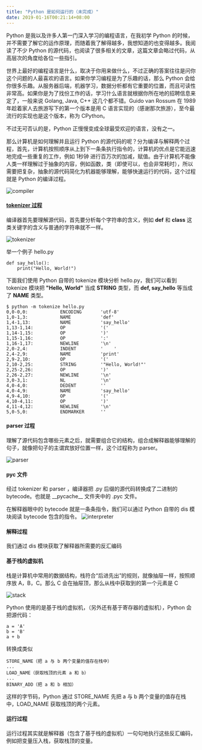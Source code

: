 ```yaml
---
title: "Python 是如何运行的（未完成）"
date: 2019-01-16T00:21:14+08:00
---
```


Python 是我以及许多人第一门深入学习的编程语言，在我初学 Python 的时候，并不需要了解它的运作原理，而随着我了解得越多，我想知道的也变得越多。我阅读了不少 Python 的源代码，也阅读了很多相关的文章，这篇文章会略过代码，从高层次的角度给各位一些指引。

世界上最好的编程语言是什么，取决于你用来做什么，不过正确的答案往往是问你这个问题的人最喜欢的语言。如果你学习编程是为了乐趣的话，那么 Python 会给你很多乐趣。从服务器后端，机器学习，数据分析都有它重要的位置，而且可读性非常高。如果你是为了找份工作的话，学习什么语言就根据你所在地的招聘信息来定了，一般来说 Golang, Java, C++ 这几个都不错。Guido van Rossum 在 1989 年趁着家人去旅游写下的第一个版本是用 C 语言实现的（感谢那次旅游），至今最流行的实现也是这个版本，称为 CPython。

不过无可否认的是，Python 正慢慢变成全球最受欢迎的语言，没有之一。

那么计算机是如何理解并且运行 Python 的源代码的呢？分为编译与解释两个过程，首先，计算机按照顺序从上到下一条条执行指令的，计算机的优点是它能迅速地完成一些重复的工作，例如 1秒钟 进行百万次的加减，赋值。由于计算机不能像人类一样理解过于抽象的内容，例如函数，类（即使可以，也会非常耗时），所以需要把复杂，抽象的源代码简化为机器能够理解，能够快速运行的代码，这个过程就是 Python 的编译过程。

![compiler](https://coding.net/u/WindsonYang/p/WindsonYang.coding.me/git/raw/markdown/images/base/how_python/compiler.png)

#### [tokenizer 过程](#tokenizer-过程)
编译器首先要理解源代码，首先要分析每个字符串的含义，例如 **def** 和 **class** 这类关键字的含义与普通的字符串就不一样。

![tokenizer](https://coding.net/u/WindsonYang/p/WindsonYang.coding.me/git/raw/markdown/images/base/how_python/tokenizer.png)

举一个例子 hello.py

    def say_hello():
        print("Hello, World!")

下面我们使用 Python 自带的 tokenize 模块分析 hello.py，我们可以看到 tokenize 模块把 **"Hello, World"** 当成 **STRING** 类型，而 **def, say\_hello** 等当成了 **NAME** 类型。

    $ python -m tokenize hello.py
    0,0-0,0:            ENCODING       'utf-8'
    1,0-1,3:            NAME           'def'
    1,4-1,13:           NAME           'say_hello'
    1,13-1,14:          OP             '('
    1,14-1,15:          OP             ')'
    1,15-1,16:          OP             ':'
    1,16-1,17:          NEWLINE        '\n'
    2,0-2,4:            INDENT         '    '
    2,4-2,9:            NAME           'print'
    2,9-2,10:           OP             '('
    2,10-2,25:          STRING         '"Hello, World!"'
    2,25-2,26:          OP             ')'
    2,26-2,27:          NEWLINE        '\n'
    3,0-3,1:            NL             '\n'
    4,0-4,0:            DEDENT         ''
    4,0-4,9:            NAME           'say_hello'
    4,9-4,10:           OP             '('
    4,10-4,11:          OP             ')'
    4,11-4,12:          NEWLINE        '\n'
    5,0-5,0:            ENDMARKER      ''



#### parser 过程
理解了源代码包含哪些元素之后，就需要组合它的结构，组合成解释器能够理解的句子，就像把句子的主谓宾放好位置一样，这个过程称为 parser。

![parser](https://coding.net/u/WindsonYang/p/WindsonYang.coding.me/git/raw/markdown/images/base/how_python/parser.png)

#### pyc 文件
经过 tokenizer 和 parser ，编译器把 .py 后缀的源代码转换成了二进制的 bytecode。也就是 \_\_pycache\_\_ 文件夹中的 .pyc 文件。


在解释器眼中的 bytecode 就是一条条指令，我们可以通过 Python 自带的 dis 模块阅读 bytecode 包含的指令。
![interpreter](https://coding.net/u/WindsonYang/p/WindsonYang.coding.me/git/raw/markdown/images/base/how_python/interpreter.png)

#### 解释过程
我们通过 dis 模块获取了解释器所需要的反汇编码

#### 基于栈的虚拟机
栈是计算机中常用的数据结构，栈符合“后进先出”的规则，就像抽屉一样，按照顺序放 A，B，C。那么 C 会在抽屉顶，那么从栈中获取到的第一个元素是 C

![stack]()

Python 使用的是基于栈的虚拟机，（另外还有基于寄存器的虚拟机），Python 会把源代码：
    
    a = 'A'
    b = 'B'
    a + b

转换成类似

    STORE_NAME（把 a 与 b 两个变量的值存在栈中）
    ...
    LOAD_NAME（获取栈顶的元素 a 和 b）
    ...
    BINARY_ADD（把 a 和 b 相加）

这样的字节码，Python 通过 STORE_NAME 先把 a 与 b 两个变量的值存在栈中，LOAD_NAME 获取栈顶的两个元素。



#### 运行过程
运行过程其实就是解释器（包含了基于栈的虚拟机）一句句地执行这些反汇编码，例如把变量压入栈，获取栈顶的变量。
